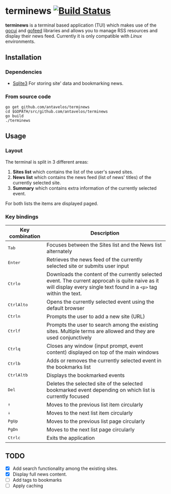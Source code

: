 # terminews [![Build Status](https://travis-ci.org/antavelos/terminews.svg?branch=master)](https://travis-ci.org/antavelos/terminews)

**terminews** is a terminal based application (TUI) which makes use of the [gocui](https://github.com/jroimartin/gocui) and [gofeed](https://github.com/mmcdole/gofeed) libraries and allows you to manage RSS resources and display their news feed. Currently it is only compatible with _Linux_ environments.


## Installation

### Dependencies

* [Sqlite3](https://www.sqlite.org/)
	For storing site' data and bookmarking news.

### From source code

    go get github.com/antavelos/terminews
	cd $GOPATH/src/github.com/antavelos/terminews
	go build
	./terminews


## Usage

### Layout
The terminal is split in 3 different areas:
1. **Sites list** which contains the list of the user's saved sites.
2. **News list** which contains the news feed (list of news' titles) of the currently selected site.
3. **Summary** which contains extra information of the currently selected event.

For both lists the items are displayed paged.

### Key bindings
 Key combination | Description
---|---
<kbd>Tab</kbd>|Focuses between the Sites list and the News list alternately
<kbd>Enter</kbd>|Retrieves the news feed of the currently selected site or submits user input
<kbd>Ctrl</kbd><kbd>o</kbd>|Downloads the content of the currently selected event. The current approcah is quite naive as it will display every single text found in a `<p>` tag within the text.
<kbd>Ctrl</kbd><kbd>Alt</kbd><kbd>o</kbd>|Opens the currently selected event using the default browser
<kbd>Ctrl</kbd><kbd>n</kbd>|Prompts the user to add a new site (URL)
<kbd>Ctrl</kbd><kbd>f</kbd>|Prompts the user to search among the existing sites. Multiple terms are allowed and they are used conjunctively
<kbd>Ctrl</kbd><kbd>q</kbd>|Closes any window (input prompt, event content) displayed on top of the main windows
<kbd>Ctrl</kbd><kbd>b</kbd>|Adds or removes the currently selected event in the bookmarks list
<kbd>Ctrl</kbd><kbd>Alt</kbd><kbd>b</kbd>|Displays the bookmarked events
<kbd>Del</kbd>|Deletes the selected site of the selected bookmarked event depending on which list is currently focused
<kbd>&uarr;</kbd>|Moves to the previous list item circularly
<kbd>&darr;</kbd>|Moves to the next list item circularly
<kbd>PgUp</kbd>|Moves to the previous list page circularly
<kbd>PgDn</kbd>|Moves to the next list page circularly
<kbd>Ctrl</kbd><kbd>c</kbd>|Exits the application


## TODO
- [x] Add search functionality among the existing sites.
- [x] Display full news content.
- [ ] Add tags to bookmarks
- [ ] Apply caching
